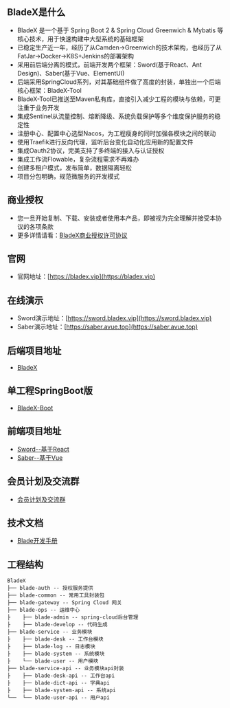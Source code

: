 ## BladeX是什么
* BladeX 是一个基于 Spring Boot 2 & Spring Cloud Greenwich & Mybatis 等核心技术，用于快速构建中大型系统的基础框架
* 已稳定生产近一年，经历了从Camden->Greenwich的技术架构，也经历了从FatJar->Docker->K8S+Jenkins的部署架构
* 采用前后端分离的模式，前端开发两个框架：Sword(基于React、Ant Design)、Saber(基于Vue、ElementUI)
* 后端采用SpringCloud系列，对其基础组件做了高度的封装，单独出一个后端核心框架：BladeX-Tool
* BladeX-Tool已推送至Maven私有库，直接引入减少工程的模块与依赖，可更注重于业务开发
* 集成Sentinel从流量控制、熔断降级、系统负载保护等多个维度保护服务的稳定性
* 注册中心、配置中心选型Nacos，为工程瘦身的同时加强各模块之间的联动
* 使用Traefik进行反向代理，监听后台变化自动化应用新的配置文件
* 集成Oauth2协议，完美支持了多终端的接入与认证授权
* 集成工作流Flowable，复杂流程需求不再难办
* 创建多租户模式，发布简单，数据隔离轻松
* 项目分包明确，规范微服务的开发模式

## 商业授权
* 您一旦开始复制、下载、安装或者使用本产品，即被视为完全理解并接受本协议的各项条款
* 更多详情请看：[BladeX商业授权许可协议](https://gitee.ltd/blade/BladeX/src/master/LICENSE)

## 官网
* 官网地址：[https://bladex.vip](https://bladex.vip)

## 在线演示
* Sword演示地址：[https://sword.bladex.vip](https://sword.bladex.vip)
* Saber演示地址：[https://saber.avue.top](https://saber.avue.top)

## 后端项目地址
* [BladeX](https://gitee.ltd/blade/BladeX)

## 单工程SpringBoot版
* [BladeX-Boot](https://gitee.ltd/blade/BladeX-Boot)

## 前端项目地址
* [Sword--基于React](https://gitee.ltd/blade/Sword)
* [Saber--基于Vue](https://gitee.ltd/blade/Saber)

## 会员计划及交流群
* [会员计划及交流群](https://gitee.com/smallc/SpringBlade/wikis/SpringBlade会员计划)

## 技术文档
* [Blade开发手册](https://www.kancloud.cn/smallchill/blade)

## 工程结构
``` 
BladeX
├── blade-auth -- 授权服务提供
├── blade-common -- 常用工具封装包
├── blade-gateway -- Spring Cloud 网关
├── blade-ops -- 运维中心
├    ├── blade-admin -- spring-cloud后台管理
├    ├── blade-develop -- 代码生成
├── blade-service -- 业务模块
├    ├── blade-desk -- 工作台模块 
├    ├── blade-log -- 日志模块 
├    ├── blade-system -- 系统模块 
├    └── blade-user -- 用户模块 
├── blade-service-api -- 业务模块api封装
├    ├── blade-desk-api -- 工作台api 
├    ├── blade-dict-api -- 字典api 
├    ├── blade-system-api -- 系统api 
└──  └── blade-user-api -- 用户api 
```

